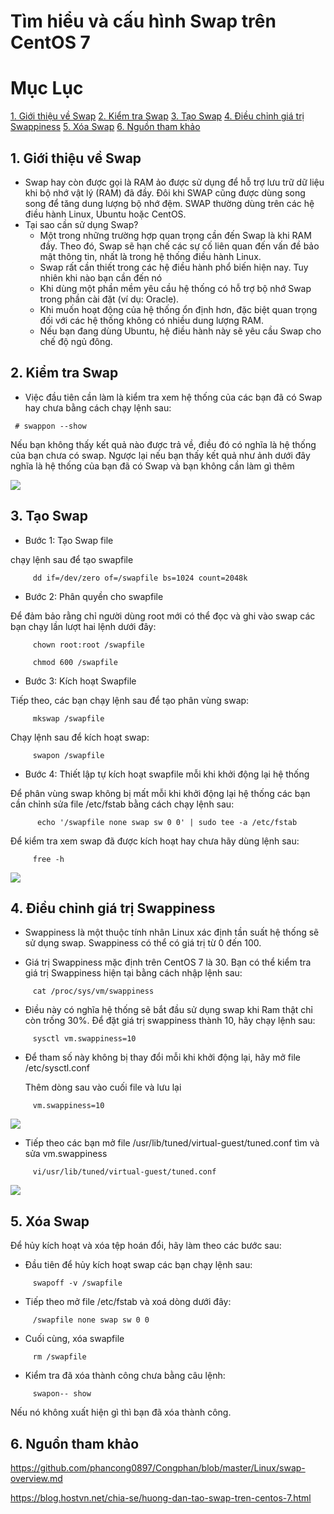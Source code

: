 # Tìm hiểu và cấu hình Swap trên CentOS 7
# Mục Lục

[1. Giới thiệu về Swap](https://github.com/thang290298/work-Document/blob/master/Linux/Create-swap-Centos7.md#1-gi%E1%BB%9Bi-thi%E1%BB%87u-v%E1%BB%81-swap)
[2. Kiểm tra Swap](https://github.com/thang290298/work-Document/blob/master/Linux/Create-swap-Centos7.md#2-ki%E1%BB%83m-tra-swap)
[3. Tạo Swap](https://github.com/thang290298/work-Document/blob/master/Linux/Create-swap-Centos7.md#3-t%E1%BA%A1o-swap)
[4.  Điều chỉnh giá trị Swappiness](https://github.com/thang290298/work-Document/blob/master/Linux/Create-swap-Centos7.md#4--%C4%91i%E1%BB%81u-ch%E1%BB%89nh-gi%C3%A1-tr%E1%BB%8B-swappiness)
[5. Xóa Swap](https://github.com/thang290298/work-Document/blob/master/Linux/Create-swap-Centos7.md#4--%C4%91i%E1%BB%81u-ch%E1%BB%89nh-gi%C3%A1-tr%E1%BB%8B-swappiness)
[6. Nguồn tham khảo](https://github.com/thang290298/work-Document/blob/master/Linux/Create-swap-Centos7.md#4--%C4%91i%E1%BB%81u-ch%E1%BB%89nh-gi%C3%A1-tr%E1%BB%8B-swappiness)

## 1. Giới thiệu về Swap
- Swap hay còn được gọi là RAM ảo được sử dụng để hỗ trợ lưu trữ dữ liệu khi bộ nhớ vật lý (RAM) đã đầy. Đôi khi SWAP cũng được dùng song song để tăng dung lượng bộ nhớ đệm. SWAP thường dùng trên các hệ điều hành Linux, Ubuntu hoặc CentOS.
- Tại sao cần sử dụng Swap?
  - Một trong những trường hợp quan trọng cần đến Swap là khi RAM đầy. Theo đó, Swap sẽ hạn chế các sự cố liên quan đến vấn đề bảo mật thông tin, nhất là trong hệ thống điều hành Linux.
  - Swap rất cần thiết trong các hệ điều hành phổ biến hiện nay. Tuy nhiên khi nào bạn cần đến nó
  - Khi dùng một phần mềm yêu cầu hệ thống có hỗ trợ bộ nhớ Swap trong phần cài đặt (ví dụ: Oracle).
  - Khi muốn hoạt động của hệ thống ổn định hơn, đặc biệt quan trọng đối với các hệ thống không có nhiều dung lượng RAM.
  - Nếu bạn đang dùng Ubuntu, hệ điều hành này sẽ yêu cầu Swap cho chế độ ngủ đông.
## 2. Kiểm tra Swap
- Việc đầu tiên cần làm là kiểm tra xem hệ thống của các bạn đã có Swap hay chưa bằng cách chạy lệnh sau:
```
 # swappon --show
```
Nếu bạn không thấy kết quả nào được trả về, điều đó có nghĩa là hệ thống của bạn chưa có swap. Ngược lại nếu bạn thấy kết quả như ảnh dưới đây nghĩa là hệ thống của bạn đã có Swap và bạn không cần làm gì thêm

<img src="https://image.prntscr.com/image/EHFgud2wSHGRGxM7m3KHHw.png">

## 3. Tạo Swap
- Bước 1: Tạo Swap file

 chạy lệnh sau để tạo swapfile
```
     dd if=/dev/zero of=/swapfile bs=1024 count=2048k
```
- Bước 2: Phân quyền cho swapfile


 Để đảm bảo rằng chỉ người dùng root mới có thể đọc và ghi vào swap các bạn chạy lần lượt hai lệnh dưới đây:
```
     chown root:root /swapfile

     chmod 600 /swapfile    
```
- Bước 3: Kích hoạt Swapfile

 Tiếp theo, các bạn chạy lệnh sau để tạo phân vùng swap:
```
     mkswap /swapfile
```
 Chạy lệnh sau để kích hoạt swap:
```
     swapon /swapfile
```
- Bước 4: Thiết lập tự kích hoạt swapfile mỗi khi khởi động lại hệ thống

 Để phân vùng swap không bị mất mỗi khi khởi động lại hệ thống các bạn cần chỉnh sửa file /etc/fstab bằng cách chạy lệnh sau:
```
      echo '/swapfile none swap sw 0 0' | sudo tee -a /etc/fstab
```
 Để kiểm tra xem swap đã được kích hoạt hay chưa hãy dùng lệnh sau:
```
     free -h
```
<img src="https://image.prntscr.com/image/Cr0xgUUASdmuSRC7_utOwQ.png">

## 4.  Điều chỉnh giá trị Swappiness

- Swappiness là một thuộc tính nhân Linux xác định tần suất hệ thống sẽ sử dụng swap. Swappiness có thể có giá trị từ 0 đến 100.

- Giá trị Swappiness mặc định trên CentOS 7 là 30. Bạn có thể kiểm tra giá trị Swappiness hiện tại bằng cách nhập lệnh sau:
```
     cat /proc/sys/vm/swappiness
```
- Điều này có nghĩa hệ thống sẽ bắt đầu sử dụng swap khi Ram thật chỉ còn trống 30%. Để đặt giá trị swappiness thành 10, hãy chạy lệnh sau:
```
     sysctl vm.swappiness=10

```

- Để tham số này không bị thay đổi mỗi khi khởi động lại, hãy mở file /etc/sysctl.conf

    Thêm dòng sau vào cuối file và lưu lại
```
     vm.swappiness=10
```
<img src="https://image.prntscr.com/image/0TeLjP6DRb_PURJ3k9htQg.png">

- Tiếp theo các bạn mở file /usr/lib/tuned/virtual-guest/tuned.conf tìm và sửa vm.swappiness
```
     vi/usr/lib/tuned/virtual-guest/tuned.conf
```
<img src="https://image.prntscr.com/image/IgjKA3rCR6yDRFXWO8LiWQ.png">

## 5. Xóa Swap

Để hủy kích hoạt và xóa tệp hoán đổi, hãy làm theo các bước sau:

- Đầu tiên để hủy kích hoạt swap các bạn chạy lệnh sau:
```
     swapoff -v /swapfile
```
- Tiếp theo mở file /etc/fstab và xoá dòng dưới đây:
```
     /swapfile none swap sw 0 0
```
- Cuối cùng, xóa swapfile
```
     rm /swapfile
```
- Kiểm tra đã xóa thành công chưa bằng câu lệnh:
```
     swapon-- show
```
Nếu nó không xuất hiện gì thì bạn đã xóa thành công.

## 6. Nguồn tham khảo
https://github.com/phancong0897/Congphan/blob/master/Linux/swap-overview.md

https://blog.hostvn.net/chia-se/huong-dan-tao-swap-tren-centos-7.html
